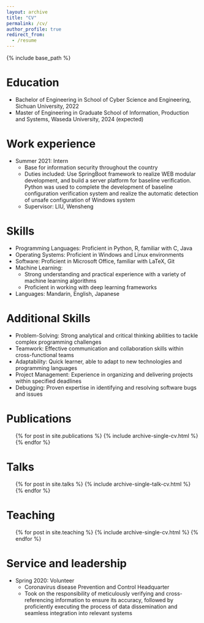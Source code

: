 ```yaml
---
layout: archive
title: "CV"
permalink: /cv/
author_profile: true
redirect_from:
  - /resume
---
```


{% include base_path %}

Education
======
* Bachelor of Engineering in School of Cyber Science and Engineering, Sichuan University, 2022
* Master of Engineering in Graduate School of Information, Production and Systems, Waseda University, 2024 (expected)


Work experience
======
* Summer 2021: Intern
  * Base for information security throughout the country
  * Duties included: Use SpringBoot framework to realize WEB modular development, and build a server platform for baseline verification. Python was used to complete the development of baseline configuration verification system and realize the automatic detection of unsafe configuration of Windows system
  * Supervisor: LIU, Wensheng

  
Skills
======
* Programming Languages: Proficient in Python, R, familiar with C, Java
* Operating Systems: Proficient in Windows and Linux environments
* Software: Proficient in Microsoft Office, familiar with LaTeX, Git
* Machine Learning: 
  * Strong understanding and practical experience with a variety of machine learning algorithms 
  * Proficient in working with deep learning frameworks 
* Languages: Mandarin, English, Japanese

Additional Skills
======
* Problem-Solving: Strong analytical and critical thinking abilities to tackle complex programming challenges
* Teamwork: Effective communication and collaboration skills within cross-functional teams
* Adaptability: Quick learner, able to adapt to new technologies and programming languages
* Project Management: Experience in organizing and delivering projects within specified deadlines
* Debugging: Proven expertise in identifying and resolving software bugs and issues

Publications
======
  <ul>{% for post in site.publications %}
    {% include archive-single-cv.html %}
  {% endfor %}</ul>
  
Talks
======
  <ul>{% for post in site.talks %}
    {% include archive-single-talk-cv.html %}
  {% endfor %}</ul>
  
Teaching
======
  <ul>{% for post in site.teaching %}
    {% include archive-single-cv.html %}
  {% endfor %}</ul>
  
Service and leadership
======
* Spring 2020: Volunteer
  * Coronavirus disease Prevention and Control Headquarter
  * Took on the responsibility of meticulously verifying and cross-referencing information to ensure its accuracy, followed by proficiently executing the process of data dissemination and seamless integration into relevant systems
